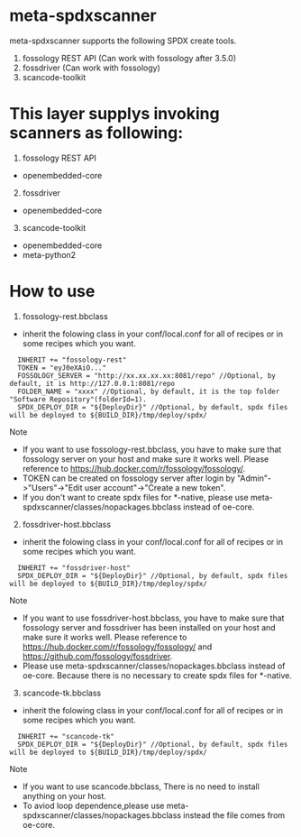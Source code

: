 # meta-spdxscanner

meta-spdxscanner supports the following SPDX create tools.
1. fossology REST API (Can work with fossology after 3.5.0)
2. fossdriver (Can work with fossology)
3. scancode-toolkit

# This layer supplys invoking scanners as following:

1. fossology REST API
- openembedded-core

2. fossdriver
- openembedded-core

3. scancode-toolkit
- openembedded-core
- meta-python2

# How to use

1.  fossology-rest.bbclass
- inherit the folowing class in your conf/local.conf for all of recipes or
  in some recipes which you want.

```
  INHERIT += "fossology-rest"
  TOKEN = "eyJ0eXAiO..."
  FOSSOLOGY_SERVER = "http://xx.xx.xx.xx:8081/repo" //Optional, by default, it is http://127.0.0.1:8081/repo
  FOLDER_NAME = "xxxx" //Optional, by default, it is the top folder "Software Repository"(folderId=1).
  SPDX_DEPLOY_DIR = "${DeployDir}" //Optional, by default, spdx files will be deployed to ${BUILD_DIR}/tmp/deploy/spdx/ 
```
Note
- If you want to use fossology-rest.bbclass, you have to make sure that fossology server on your host and make sure it works well.
  Please reference to https://hub.docker.com/r/fossology/fossology/.
- TOKEN can be created on fossology server after login by "Admin"->"Users"->"Edit user account"->"Create a new token".
- If you don't want to create spdx files for *-native, please use meta-spdxscanner/classes/nopackages.bbclass instead of oe-core.

2.  fossdriver-host.bbclass
- inherit the folowing class in your conf/local.conf for all of recipes or
  in some recipes which you want.

```
  INHERIT += "fossdriver-host"
  SPDX_DEPLOY_DIR = "${DeployDir}" //Optional, by default, spdx files will be deployed to ${BUILD_DIR}/tmp/deploy/spdx/
```
Note
- If you want to use fossdriver-host.bbclass, you have to make sure that fossology server and fossdriver has been installed on your host and make sure it works well.
  Please reference to https://hub.docker.com/r/fossology/fossology/ and https://github.com/fossology/fossdriver.
- Please use meta-spdxscanner/classes/nopackages.bbclass instead of oe-core. Because there is no necessary to create spdx files for *-native.
  
3.  scancode-tk.bbclass
- inherit the folowing class in your conf/local.conf for all of recipes or
  in some recipes which you want.

```
  INHERIT += "scancode-tk"
  SPDX_DEPLOY_DIR = "${DeployDir}" //Optional, by default, spdx files will be deployed to ${BUILD_DIR}/tmp/deploy/spdx/

```
Note
- If you want to use scancode.bbclass, There is no need to install anything on your host.
- To aviod loop dependence,please use meta-spdxscanner/classes/nopackages.bbclass instead the file comes from oe-core.

